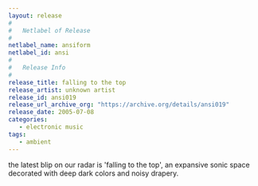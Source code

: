 ```yaml
---
layout: release
#
#   Netlabel of Release
#
netlabel_name: ansiform
netlabel_id: ansi
#
#   Release Info
#
release_title: falling to the top
release_artist: unknown artist
release_id: ansi019
release_url_archive_org: "https://archive.org/details/ansi019"
release_date: 2005-07-08
categories:
   - electronic music
tags:
   - ambient
---
```

the latest blip on our radar is 'falling to the top', an expansive sonic space decorated with deep dark colors and noisy drapery.
